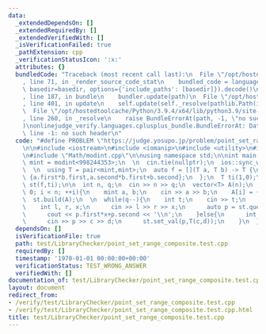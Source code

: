 ```yaml
---
data:
  _extendedDependsOn: []
  _extendedRequiredBy: []
  _extendedVerifiedWith: []
  _isVerificationFailed: true
  _pathExtension: cpp
  _verificationStatusIcon: ':x:'
  attributes: {}
  bundledCode: "Traceback (most recent call last):\n  File \"/opt/hostedtoolcache/Python/3.9.4/x64/lib/python3.9/site-packages/onlinejudge_verify/documentation/build.py\"\
    , line 71, in _render_source_code_stat\n    bundled_code = language.bundle(stat.path,\
    \ basedir=basedir, options={'include_paths': [basedir]}).decode()\n  File \"/opt/hostedtoolcache/Python/3.9.4/x64/lib/python3.9/site-packages/onlinejudge_verify/languages/cplusplus.py\"\
    , line 187, in bundle\n    bundler.update(path)\n  File \"/opt/hostedtoolcache/Python/3.9.4/x64/lib/python3.9/site-packages/onlinejudge_verify/languages/cplusplus_bundle.py\"\
    , line 401, in update\n    self.update(self._resolve(pathlib.Path(included), included_from=path))\n\
    \  File \"/opt/hostedtoolcache/Python/3.9.4/x64/lib/python3.9/site-packages/onlinejudge_verify/languages/cplusplus_bundle.py\"\
    , line 260, in _resolve\n    raise BundleErrorAt(path, -1, \"no such header\"\
    )\nonlinejudge_verify.languages.cplusplus_bundle.BundleErrorAt: DataStructure/Segmenttree.cpp:\
    \ line -1: no such header\n"
  code: "#define PROBLEM \"https://judge.yosupo.jp/problem/point_set_range_composite\"\
    \n\n#include <iostream>\n#include <iomanip>\n#include <utility>\n#include \"DataStructure/Segmenttree.cpp\"\
    \n#include \"Math/modint.cpp\"\n\nusing namespace std;\n\nint main(){\n  using\
    \ mint = modint<998244353>;\n  \n  cin.tie(nullptr);\n  ios::sync_with_stdio(false);\n\
    \  \n  using T = pair<mint,mint>;\n  auto f = [](T a, T b) -> T {\n    return\
    \ {a.first*b.first,a.second*b.first+b.second};\n  };\n  T ti(1,0);\n  \n  SegmentTree\
    \ st(f,ti);\n\n  int n, q;\n  cin >> n >> q;\n  vector<T> A(n);\n  for(int i =\
    \ 0; i < n; ++i){\n    mint a, b;\n    cin >> a >> b;\n    A[i] = {a,b};\n  }\n\
    \  st.build(A);\n  \n  while(q--){\n    int t;\n    cin >> t;\n    if(t){\n  \
    \    int l, r, x;\n      cin >> l >> r >> x;\n      auto p = st.query(l,r);\n\
    \      cout << p.first*x+p.second << '\\n';\n    }else{\n      int p, c, d;\n\
    \      cin >> p >> c >> d;\n      st.set_val(p,T(c,d));\n    }\n  }\n}\n"
  dependsOn: []
  isVerificationFile: true
  path: test/LibraryChecker/point_set_range_composite.test.cpp
  requiredBy: []
  timestamp: '1970-01-01 00:00:00+00:00'
  verificationStatus: TEST_WRONG_ANSWER
  verifiedWith: []
documentation_of: test/LibraryChecker/point_set_range_composite.test.cpp
layout: document
redirect_from:
- /verify/test/LibraryChecker/point_set_range_composite.test.cpp
- /verify/test/LibraryChecker/point_set_range_composite.test.cpp.html
title: test/LibraryChecker/point_set_range_composite.test.cpp
---
```

